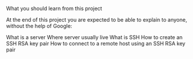 What you should learn from this project

At the end of this project you are expected to be able to explain to anyone, without the help of Google:

What is a server
Where server usually live
What is SSH
How to create an SSH RSA key pair
How to connect to a remote host using an SSH RSA key pair